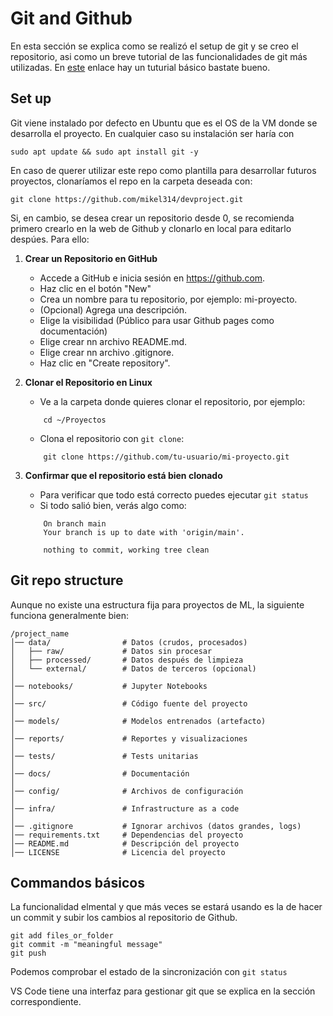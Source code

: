 # Git and Github

En esta sección se explica como se realizó el setup de git y se creo el repositorio, asi como un breve tutorial de las funcionalidades de git más utilizadas. 
En [este](https://product.hubspot.com/blog/git-and-github-tutorial-for-beginners) enlace hay un tuturial básico bastate bueno.

## Set up
Git viene instalado por defecto en Ubuntu que es el OS de la VM donde se desarrolla el proyecto. En cualquier caso su instalación ser haría con 
```console
sudo apt update && sudo apt install git -y
```

En caso de querer utilizar este repo como plantilla para desarrollar futuros proyectos, clonaríamos el repo en la carpeta deseada con:
```console
git clone https://github.com/mikel314/devproject.git
```

Si, en cambio, se desea crear un repositorio desde 0, se recomienda primero crearlo en la web de Github y clonarlo en local para editarlo despúes. Para ello:

1. **Crear un Repositorio en GitHub**
    * Accede a GitHub e inicia sesión en https://github.com.
    * Haz clic en el botón "New" 
    * Crea un nombre para tu repositorio, por ejemplo: mi-proyecto.
    * (Opcional) Agrega una descripción.
    * Elige la visibilidad (Público para usar Github pages como documentación)
    * Elige crear nn archivo README.md.
    * Elige crear nn archivo .gitignore.
    * Haz clic en "Create repository".

2. **Clonar el Repositorio en Linux**
    * Ve a la carpeta donde quieres clonar el repositorio, por ejemplo:
    ```console
        cd ~/Proyectos
    ```
    * Clona el repositorio con ``git clone``:
    ```console
        git clone https://github.com/tu-usuario/mi-proyecto.git
    ```

3. **Confirmar que el repositorio está bien clonado**
    * Para verificar que todo está correcto puedes ejecutar ``git status``
    * Si todo salió bien, verás algo como:
    ```console
        On branch main
        Your branch is up to date with 'origin/main'.

        nothing to commit, working tree clean
    ```

## Git repo structure

Aunque no existe una estructura fija para proyectos de ML, la siguiente funciona generalmente bien:

```
/project_name
│── data/                # Datos (crudos, procesados)
│   ├── raw/             # Datos sin procesar
│   ├── processed/       # Datos después de limpieza
│   └── external/        # Datos de terceros (opcional)
│
│── notebooks/           # Jupyter Notebooks
│
│── src/                 # Código fuente del proyecto
│
│── models/              # Modelos entrenados (artefacto)
│
│── reports/             # Reportes y visualizaciones
│
│── tests/               # Tests unitarias
│
│── docs/                # Documentación
│
│── config/              # Archivos de configuración
│
│── infra/               # Infrastructure as a code
│
│── .gitignore           # Ignorar archivos (datos grandes, logs)
│── requirements.txt     # Dependencias del proyecto
│── README.md            # Descripción del proyecto
│── LICENSE              # Licencia del proyecto

```

## Commandos básicos

La funcionalidad elmental y que más veces se estará usando es la de hacer un commit y subir los cambios al repositorio de Github.
```console
git add files_or_folder
git commit -m "meaningful message"
git push
```
Podemos comprobar el estado de la sincronización con ``git status``

VS Code tiene una interfaz para gestionar git que se explica en la sección correspondiente.




